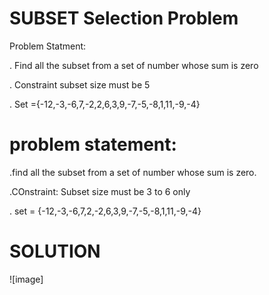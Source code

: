 # SUBSET Selection Problem

Problem Statment:


. Find all the subset from a set of number whose sum is zero 

. Constraint subset size must be 5 

. Set ={-12,-3,-6,7,-2,2,6,3,9,-7,-5,-8,1,11,-9,-4}


# problem statement:


.find all the subset from a set of number whose sum is zero.

.COnstraint: Subset size must be 3 to 6 only  

. set = {-12,-3,-6,7,2,-2,6,3,9,-7,-5,-8,1,11,-9,-4}



# SOLUTION   

![image]




